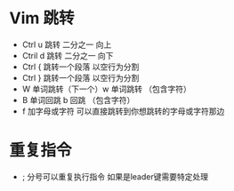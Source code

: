 # Vim 跳转
- Ctrl u 跳转 二分之一 向上  
- Ctril d 跳转 二分之一 向下
- Ctrl { 跳转一个段落 以空行为分割
- Ctrl } 跳转一个段落 以空行为分割
- W 单词跳转（下一个）w 单词跳转 （包含字符） 
- B 单词回跳 b 回跳 （包含字符）
- f 加字母或字符 可以直接跳转到你想跳转的字母或字符那边 

# 重复指令
- ; 分号可以重复执行指令 如果是leader键需要特定处理
